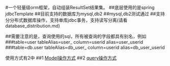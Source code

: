 

#一个轻量级orm框架，自动组装ResultSet结果集。
##底层使用的是spring jdbcTemplate
##目前支持的数据库为mysql,db2
##mysql,db2测试通过
##支持分分布式数据库操作，支持单库jdbc事务，支持读写分离(请看database_distribution.md)

##需要注意的是，查询使用的sql，所有被查询的字段都具有别名，例如 
###table=user tableAlias=user_ column=userid alias=user_userid
###table=db.user tableAlias=db_user_ column=userid alias=db_user_userid

使用方式有2中
##1 [Model操作方式](https://github.com/akwei/halo-query/blob/master/README_model.md "Model操作方式")
##2 [query操作方式](https://github.com/akwei/halo-query/blob/master/README_normal.md "query操作方式")